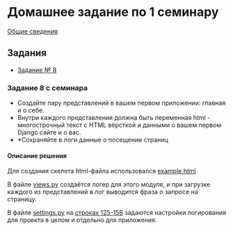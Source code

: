 # Домашнее задание по 1 семинару

[Общие сведения](../)

## Задания

- [Задание № 8](#задание-8-с-семинара)

### Задание 8 с семинара

- Создайте пару представлений в вашем первом приложении:
главная и о себе.
- Внутри каждого представления должна быть переменная
html - многострочный текст с HTML вёрсткой и данными о
вашем первом Django сайте и о вас.
- *Сохраняйте в логи данные о посещении страниц

#### Описание решения

Для создания скелета html-файла использовался [example.html](../example.html)

В файле [views.py](./views.py) создаётся логер для этого модуля, и при загрузке каждого 
из представлений в лог выводится фраза о запросе на страницу.

В файле [settings.py](../homeworks/settings.py) на [строках 125-158](../homeworks/settings.py#L125-L158)
задаются настройки логирования для проекта в целом и отдельно для приложения.